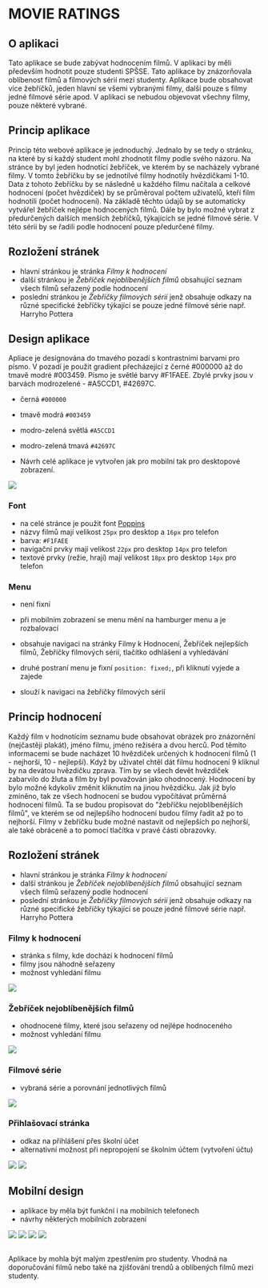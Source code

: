 # MOVIE RATINGS

## O aplikaci

Tato aplikace se bude zabývat hodnocením filmů. V aplikaci by měli především hodnotit pouze studenti SPŠSE. Tato aplikace by znázorňovala oblíbenost filmů a filmových sérií mezi studenty. Aplikace bude obsahovat více žebříčků, jeden hlavní se všemi vybranými filmy, další pouze s filmy jedné filmové série apod. V aplikaci se nebudou objevovat všechny filmy, pouze některé vybrané. 

## Princip aplikace

Princip této webové aplikace je jednoduchý. Jednalo by se tedy o stránku, na které by si každý student mohl zhodnotit filmy podle svého názoru. Na stránce by byl jeden hodnotící žebříček, ve kterém by se nacházely vybrané filmy. V tomto žebříčku by se jednotilvé filmy hodnotily hvězdičkami 1-10. Data z tohoto žebříčku by se následně u každého filmu načítala a celkové hodnocení (počet hvězdiček) by se průměroval počtem uživatelů, kteří film hodnotili (počet hodnocení). Na základě těchto údajů by se automaticky vytvářel žebříček nejlépe hodnocených filmů. Dále by bylo možné vybrat z předurčených dalších menších žebříčků, týkajících se jedné filmové série. V této sérii by se řadili podle hodnocení pouze předurčené filmy.

## Rozložení stránek

- hlavní stránkou je stránka *Filmy k hodnocení*
- další stránkou je *Žebříček nejoblíbenějších filmů* obsahující seznam všech filmů seřazený podle hodnocení
- poslední stránkou je *Žebříčky filmových sérií* jenž obsahuje odkazy na různé specifické žebříčky týkající se pouze jedné filmové série např. Harryho Pottera

## Design aplikace

Apliace je designována do tmavého pozadí s kontrastními barvami pro písmo. V pozadí je použit gradient přecházející z černé #000000 až do tmavě modré #003459. Písmo je světlé barvy #F1FAEE. Zbylé prvky jsou v barvách modrozelené - #A5CCD1, #42697C.
- černá `#000000`
- tmavě modrá `#003459`
- modro-zelená světlá `#A5CCD1`
- modro-zelená tmavá `#42697C`

- Návrh celé aplikace je vytvořen jak pro mobilní tak pro desktopové zobrazení.

![](./images/Paleta_barev.jpg)

### Font

- na celé stránce je použit font [Poppins](https://fonts.google.com/specimen/Poppins)
- názvy filmů mají velikost `25px` pro desktop a `16px` pro telefon
- barva: `#F1FAEE`
- navigační prvky mají velikost `22px` pro desktop `14px` pro telefon
- textové prvky (režie, hrají) mají velikost `18px` pro desktop `14px` pro telefon

### Menu

- není fixní
- při mobilním zobrazení se menu mění na hamburger menu a je rozbalovací
- obsahuje navigaci na stránky Filmy k Hodnocení, Žebříček nejlepších filmů, Žebříčky filmových sérií, tlačítko odhlášení a vyhledávání

- druhé postraní menu je fixní `position: fixed;`, při kliknutí vyjede a zajede
- slouží k navigaci na žebříčky filmových sérií

## Princip hodnocení

Každý film v hodnotícím seznamu bude obsahovat obrázek pro znázornění (nejčastěji plakát), jméno filmu, jméno režiséra a dvou herců. Pod těmito informacemi se bude nacházet 10 hvězdiček určených k hodnocení filmů (1 - nejhorší, 10 - nejlepší). Když by uživatel chtěl dát filmu hodnocení 9 kliknul by na devátou hvězdičku zprava. Tím by se všech devět hvězdiček zabarvilo do žluta a film by byl považován jako ohodnocený. Hodnocení by bylo možné kdykoliv změnit kliknutím na jinou hvězdičku.
Jak již bylo zmíněno, tak ze všech hodnocení se budou vypočítávat průměrná hodnocení filmů. Ta se budou propisovat do "žebříčku nejoblíbenějších filmů", ve kterém se od nejlepšího hodnocení budou filmy řadit až po to nejhorší. Filmy v žebříčku bude možné nastavit od nejlepších po nejhorší, ale také obráceně a to pomocí tlačítka v pravé části obrazovky.

## Rozložení stránek

- hlavní stránkou je stránka *Filmy k hodnocení*
- další stránkou je *Žebříček nejoblíbenějších filmů* obsahující seznam všech filmů seřazený podle hodnocení
- poslední stránkou je *Žebříčky filmových sérií* jenž obsahuje odkazy na různé specifické žebříčky týkající se pouze jedné filmové série např. Harryho Pottera

### Filmy k hodnocení

- stránka s filmy, kde dochází k hodnocení filmů
- filmy jsou náhodně seřazeny
- možnost vyhledání filmu

![](./images/Stranka_pro_hodnoceni_filmu_1920.jpg)

### Žebříček nejoblíbenějších filmů

- ohodnocené filmy, které jsou seřazeny od nejlépe hodnoceného
- možnost vyhledání filmu

![](./images/Zebricek_1920.jpg)

### Filmové série 

- vybraná série a porovnání jednotlivých filmů

![](./images/Zebricek_filmova_serie_1920.jpg)

### Přihlašovací stránka 

- odkaz na přihlášení přes školní účet
- alternativní možnost při nepropojení se školním účtem (vytvoření účtu)

![](./images/login_page-skolni_1920.jpg)
![](./images/login_page-obecna_1920.jpg)

## Mobilní design 

- aplikace by měla být funkční i na mobilních telefonech 
- návrhy některých mobilních zobrazení

![](./images/login_page-skolni_360.jpg) ![](./images/login_page-obecna_360.jpg)
![](./images/Stranka_pro_hodnoceni_filmu_360.jpg) ![](./images/Stranka_pro_hodnoceni_filmu_360-hamburger.jpg)

##

Aplikace by mohla být malým zpestřením pro studenty. Vhodná na doporučování filmů nebo také na zjišťování trendů a oblíbených filmů mezi studenty.